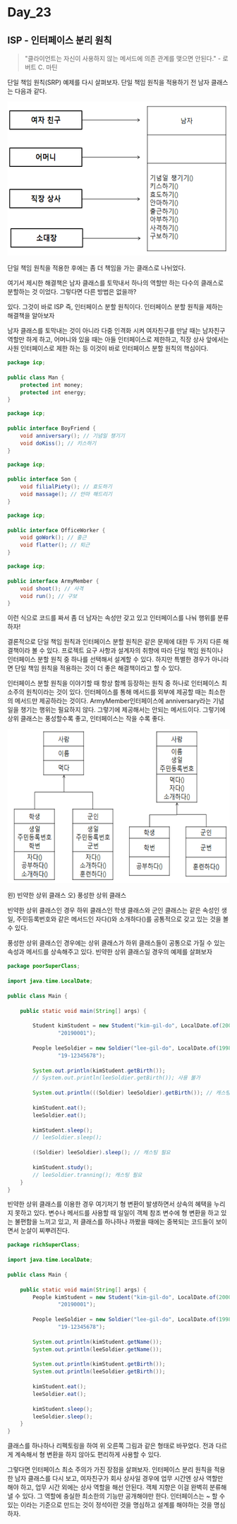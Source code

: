 # Day_23

## ISP - 인터페이스 분리 원칙

> "클라이언트는 자신이 사용하지 않는 메서드에 의존 관계를 맺으면 안된다."   - 로버트 C. 마틴
> 

단일 책임 원칙(SRP) 예제를 다시 살펴보자. 단일 책임 원칙을 적용하기 전 남자 클래스는 다음과 같다.

<img src="/static/5-10.png" width="513px" height="349px"></img>

단일 책임 원칙을 적용한 후에는 좀 더 책임을 가는 클래스로 나뉘었다.

여기서 제시한 해결책은 남자 클래스를 토막내서 하나의 역할만 하는 다수의 클래스로 분할하는 것 이었다. 그렇다면 다른 방법은 없을까? 

있다. 그것이 바로 ISP 즉, 인터페이스 분할 원칙이다. 인터페이스 분할 원칙을 제하는 해결책을 알아보자

남자 클래스를 토막내는 것이 아니라 다중 인격화 시켜 여자친구를 만날 때는 남자친구 역할만 하게 하고, 어머니와 있을 때는 아들 인터페이스로 제한하고, 직장 상사 앞에서는 사원 인터페이스로 제한 하는 등 이것이 바로 인터페이스 분할 원칙의 핵심이다.

```java
package icp;

public class Man {
    protected int money;
    protected int energy;
}
```

```java
package icp;

public interface BoyFriend {
    void anniversary(); // 기념일 챙기기
    void doKiss(); // 키스하기
}
```

```java
package icp;

public interface Son {
    void filialPiety(); // 효도하기
    void massage(); // 안마 해드리기
}
```

```java
package icp;

public interface OfficeWorker {
    void goWork(); // 출근
    void flatter(); // 퇴근
}
```

```java
package icp;

public interface ArmyMember {
    void shoot(); // 사격
    void run(); // 구보
}
```

이런 식으로 코드를 짜서 좀 더 남자는 속성만 갖고 있고 인터페이스를 나눠 행위를 분류하자!

결론적으로 단일 책임 원칙과 인터페이스 분할 원칙은 같은 문제에 대한 두 가지 다른 해결책이라 볼 수 있다. 프로젝트 요구 사항과 설계자의 취향에 따라 단일 책임 원칙이나 인터페이스 분할 원칙 중 하나를 선택해서 설계할 수 있다. 하지만 특별한 경우가 아니라면 단일 책임 원칙을 적용하는 것이 더 좋은 해결책이라고 할 수 있다.

인터페이스 분할 원칙을 이야기할 때 항상 함께 등장하는 원칙 중 하나로 인터페이스 최소주의 원칙이라는 것이 있다. 인터페이스를 통해 메서드를 외부에 제공할 때는 최소한의 메서드만 제공하라는 것이다. ArmyMember인터페이스에 anniversary라는 기념일을 챙기는 행위는 필요하지 않다. 그렇기에 제공해서는 안되는 메서드이다. 그렇기에 상위 클래스는 풍성할수록 좋고, 인터페이스는 작을 수록 좋다. 

<img src="/static/5-11.png" width="513px" height="349px"></img>

왼) 빈약한 상위 클래스                    오) 풍성한 상위 클래스

빈약한 상위 클래스인 경우 하위 클래스인 학생 클래스와 군인 클래스는 같은 속성인 생일, 주민등록번호와 같은 메서드인 자다()와 소개하다()를 공통적으로 갖고 있는 것을 볼 수 있다. 

풍성한 상위 클래스인 경우에는 상위 클래스가 하위 클래스들이 공통으로 가질 수 있는 속성과 메서드를 상속해주고 있다. 빈약한 상위 클래스일 경우의 예제를 살펴보자

```java
package poorSuperClass;

import java.time.LocalDate;

public class Main {

    public static void main(String[] args) {

        Student kimStudent = new Student("kim-gil-do", LocalDate.of(2000, 1, 1), "20000101-1234567",
                "20190001");

        People leeSoldier = new Soldier("lee-gil-do", LocalDate.of(1998, 12, 31), "19981231-1234567",
                "19-12345678");

        System.out.println(kimStudent.getBirth());
        // System.out.println(leeSoldier.getBirth()); 사용 불가

        System.out.println(((Soldier) leeSoldier).getBirth()); // 캐스팅 필요

        kimStudent.eat();
        leeSoldier.eat();

        kimStudent.sleep();
        // leeSoldier.sleep();

        ((Soldier) leeSoldier).sleep(); // 캐스팅 필요

        kimStudent.study();
        // leeSoldier.tranning(); 캐스팅 필요
    }
}
```

빈약한 상위 클래스를 이용한 경우 여기저기 형 변환이 발생하면서 상속의 혜택을 누리지 못하고 있다. 변수나 메서드를 사용할 때 일일이 객체 참조 변수에 형 변환을 하고 있는 불편함을 느끼고 있고, 저 클래스를 하나하나 까봤을 때에는 중복되는 코드들이 보이면서 눈살이 찌뿌려진다.

```java
package richSuperClass;

import java.time.LocalDate;

public class Main {

    public static void main(String[] args) {
        People kimStudent = new Student("kim-gil-do", LocalDate.of(2000, 1, 1), "20000101-1234567",
                "20190001");

        People leeSoldier = new Soldier("lee-gil-do", LocalDate.of(1998, 12, 31), "19981231-1234567",
                "19-12345678");

        System.out.println(kimStudent.getName());
        System.out.println(leeSoldier.getName());

        System.out.println(kimStudent.getBirth());
        System.out.println(leeSoldier.getBirth());

        kimStudent.eat();
        leeSoldier.eat();

        kimStudent.sleep();
        leeSoldier.sleep();
    }
}
```

클래스를 하나하나 리펙토링을 하여 위 오른쪽 그림과 같은 형태로 바꾸었다. 전과 다르게 계속해서 형 변환을 하지 않아도 편리하게 사용할 수 있다. 

그렇다면 인터페이스 최소 주의가 가진 장점을 살펴보자. 인터페이스 분리 원칙을 적용한 남자 클래스를 다시 보고, 여자친구가 회사 상사일 경우에 업무 시간엔 상사 역할만 해야 하고, 업무 시간 외에는 상사 역할을 해선 안된다. 객체 지향은 이걸 완벽히 분류해 낼 수 있다. 그 역할에 충실한 최소한의 기능만 공개해야만 한다. 인터페이스는 ~ 할 수 있는 이라는 기준으로 만드는 것이 정석이란 것을 명심하고 설계를 해야하는 것을 명심하자.
